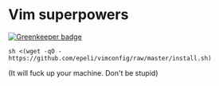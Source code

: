 # Vim superpowers

[![Greenkeeper badge](https://badges.greenkeeper.io/epeli/vimconfig.svg)](https://greenkeeper.io/)

    sh <(wget -qO - https://github.com/epeli/vimconfig/raw/master/install.sh)

(It will fuck up your machine. Don't be stupid)
